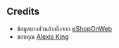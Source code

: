 ## Credits

- ข้อมูลบางส่วนอ้างอิงจาก [eShopOnWeb](https://github.com/dotnet-architecture/eShopOnWeb)
- ขอบคุณ [Alexis King](https://lexi-lambda.github.io/about.html)

